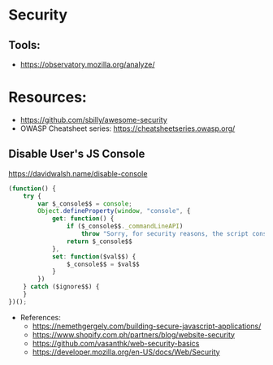 # Security

## Tools:
- https://observatory.mozilla.org/analyze/

# Resources:
- https://github.com/sbilly/awesome-security
- OWASP Cheatsheet series: https://cheatsheetseries.owasp.org/

## Disable User's JS Console
https://davidwalsh.name/disable-console
```js
(function() {
    try {
        var $_console$$ = console;
        Object.defineProperty(window, "console", {
            get: function() {
                if ($_console$$._commandLineAPI)
                    throw "Sorry, for security reasons, the script console is deactivated";
                return $_console$$
            },
            set: function($val$$) {
                $_console$$ = $val$$
            }
        })
    } catch ($ignore$$) {
    }
})();
```

- References:
  - https://nemethgergely.com/building-secure-javascript-applications/
  - https://www.shopify.com.ph/partners/blog/website-security
  - https://github.com/vasanthk/web-security-basics
  - https://developer.mozilla.org/en-US/docs/Web/Security